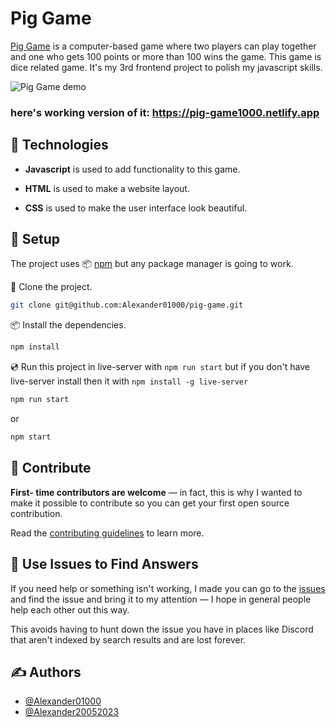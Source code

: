 # Pig Game

[Pig Game](https://pig-game1000.netlify.app) is a computer-based game where two players can play together and one who gets 100 points or more than 100 wins the game. This game is dice related game. It's my 3rd frontend project to polish my javascript skills.

![Pig Game demo](https://media.giphy.com/media/nv9gzotA7Mn1EQG8nZ/giphy.gif)

### here's working version of it: https://pig-game1000.netlify.app

## 🧭 Technologies

- **Javascript** is used to add functionality to this game.

- **HTML** is used to make a website layout.

- **CSS** is used to make the user interface look beautiful.

## 📜 Setup

The project uses 📦️ [npm](https://www.npmjs.com/) but any package manager is going to work.

👬 Clone the project.

```sh
git clone git@github.com:Alexander01000/pig-game.git
```

📦️ Install the dependencies.

```sh
npm install
```

💿️ Run this project in live-server with `npm run start` but if you don't have live-server install then it with `npm install -g live-server`

```sh
npm run start
```

or

```sh
npm start
```

## 🤗 Contribute

**First- time contributors are welcome** — in fact, this is why I wanted to make it possible to contribute so you can get your first open source contribution.

Read the [contributing guidelines](https://docs.github.com/en/communities/setting-up-your-project-for-healthy-contributions/setting-guidelines-for-repository-contributors) to learn more.

## 🙏 Use Issues to Find Answers

If you need help or something isn't working, I made you can go to the [issues](https://github.com/Alexander01000/pig-game/issues) and find the issue and bring it to my attention — I hope in general people help each other out this way.

This avoids having to hunt down the issue you have in places like Discord that aren't indexed by search results and are lost forever.

## ✍️ Authors

- [@Alexander01000](https://github.com/Alexander01000)
- [@Alexander20052023](https://github.com/Alexander20052023)

